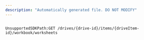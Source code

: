 ```yaml
---
description: "Automatically generated file. DO NOT MODIFY"
---
```


```powershellv2

UnsupportedSDKPath:GET /drives/{drive-id}/items/{driveItem-id}/workbook/worksheets

```